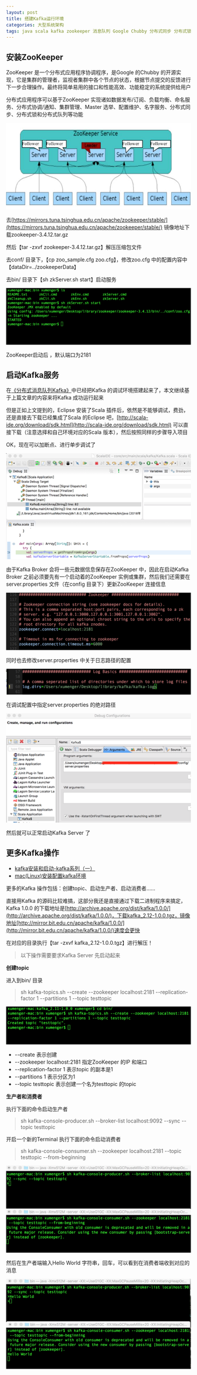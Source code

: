 ```yaml
---
layout: post
title: 搭建Kafka运行环境
categories: 大型系统架构
tags: java scala kafka zookeeper 消息队列 Google Chubby 分布式同步 分布式锁 集群管理 命名服务 配置管理
---
```


## 安装ZooKeeper

ZooKeeper 是一个分布式应用程序协调程序，是Google 的Chubby 的开源实现，它是集群的管理者，监视者集群中各个节点的状态，根据节点提交的反馈进行下一步合理操作。最终将简单易用的接口和性能高效、功能稳定的系统提供给用户

分布式应用程序可以基于ZooKeeper 实现诸如数据发布/订阅、负载均衡、命名服务、分布式协调/通知、集群管理、Master 选举、配置维护、名字服务、分布式同步、分布式锁和分布式队列等功能

![](../media/image/2018-11-17/01.jpg)

去[https://mirrors.tuna.tsinghua.edu.cn/apache/zookeeper/stable/](https://mirrors.tuna.tsinghua.edu.cn/apache/zookeeper/stable/) 镜像地址下载zookeeper-3.4.12.tar.gz

然后【tar -zxvf zookeeper-3.4.12.tar.gz】解压压缩包文件

去conf/ 目录下，【cp zoo_sample.cfg zoo.cfg】，修改zoo.cfg 中的配置内容中【dataDir=../zookeeperData】

去bin/ 目录下【sh zkServer.sh start】启动服务

![](../media/image/2018-11-17/02.png)

ZooKeeper启动后 ，默认端口为2181

## 启动Kafka服务

在[《分布式消息队列Kafka》](http://www.xumenger.com/eclipse-kafka-20181113/)中已经把Kafka 的调试环境搭建起来了，本文继续基于上篇文章的内容来将Kafka 成功运行起来

但是正如上文提到的，Eclipse 安装了Scala 插件后，依然是不能够调试，费劲，还是直接去下载已经集成了Scala 的Eclipse 吧，[http://scala-ide.org/download/sdk.html](http://scala-ide.org/download/sdk.html) 可以直接下载（注意选择和自己环境对应的Scala 版本），然后按照同样的步骤导入项目

OK，现在可以加断点、进行单步调试了

![](../media/image/2018-11-17/03.png)

由于Kafka Broker 会将一些元数据信息保存在ZooKeeper 中，因此在启动Kafka Broker 之前必须要先有一个启动着的ZooKeeper 实例或集群，然后我们还需要在server.properties 文件（在config 目录下）更新ZooKeeper 连接信息

![](../media/image/2018-11-17/04.png)

同时也去修改server.properties 中关于日志路径的配置

![](../media/image/2018-11-17/05.png)

在调试配置中指定server.properties 的绝对路径

![](../media/image/2018-11-17/06.png)

然后就可以正常启动Kafka Server 了

## 更多Kafka操作

* [kafka安装和启动-kafka系列（一）](https://blog.csdn.net/a525390802/article/details/80006460)
* [mac(Linux)安装配置kafka环境](https://blog.csdn.net/napoay/article/details/79054816)

更多的Kafka 操作包括：创建topic、启动生产者、启动消费者……

直接用Kafka 的源码比较难搞，这部分我还是直接通过下载二进制程序来搞定，Kafka 1.0.0 的下载地址是[http://archive.apache.org/dist/kafka/1.0.0/](http://archive.apache.org/dist/kafka/1.0.0/)，下载kafka_2.12-1.0.0.tgz，镜像地址[http://mirror.bit.edu.cn/apache/kafka/1.0.0/](http://mirror.bit.edu.cn/apache/kafka/1.0.0/)速度会更快

在对应的目录执行【tar -zxvf kafka_2.12-1.0.0.tgz】进行解压！

>以下操作需要要求Kafka Server 先启动起来

**创建topic**

进入到bin/ 目录

>sh kafka-topics.sh --create --zookeeper localhost:2181 --replication-factor 1 --partitions 1 --topic testtopic

![](../media/image/2018-11-17/07.png)

* --create 表示创建
* --zookeeper localhost:2181 指定ZooKeeper 的IP 和端口
* --replication-factor 1 表示topic 的副本是1
* --partitions 1 表示分区为1
* --topic testtopic 表示创建一个名为testtopic 的topic

**生产者和消费者**

执行下面的命令启动生产者

>sh kafka-console-producer.sh --broker-list localhost:9092 --sync --topic testtopic

开启一个新的Terminal 执行下面的命令启动消费者

>sh kafka-console-consumer.sh --zookeeper localhost:2181 --topic testtopic --from-beginning

![](../media/image/2018-11-17/08.png)

然后在生产者端输入Hello World 字符串，回车，可以看到在消费者端收到对应的消息

![](../media/image/2018-11-17/09.png)
